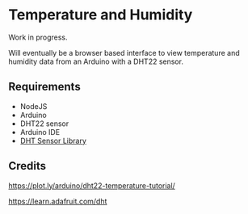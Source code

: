 # Temperature and Humidity

Work in progress.

Will eventually be a browser based interface to view temperature and humidity data from an Arduino with a DHT22 sensor.

## Requirements

- NodeJS
- Arduino
- DHT22 sensor
- Arduino IDE
- [DHT Sensor Library](https://github.com/adafruit/DHT-sensor-library)

## Credits

https://plot.ly/arduino/dht22-temperature-tutorial/

https://learn.adafruit.com/dht
